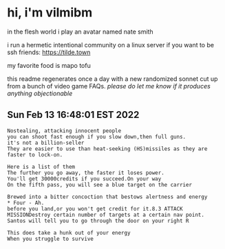 # hi, i'm vilmibm

in the flesh world i play an avatar named nate smith

i run a hermetic intentional community on a linux server if you want to be ssh friends: https://tilde.town

my favorite food is mapo tofu

this readme regenerates once a day with a new randomized sonnet cut up from a bunch of video game FAQs.
_please do let me know if it produces anything objectionable_

## Sun Feb 13 16:48:01 EST 2022

    Nostealing, attacking innocent people
    you can shoot fast enough if you slow down,then full guns.
    it's not a billion-seller
    They are easier to use than heat-seeking (HS)missiles as they are faster to lock-on.
    
    Here is a list of them
    The further you go away, the faster it loses power.
    You'll get 30000credits if you succeed.On your way
    On the fifth pass, you will see a blue target on the carrier
    
    Brewed into a bitter concoction that bestows alertness and energy
    * Four - Ah.
    before you land,or you won't get credit for it.8.3 ATTACK MISSIONDestroy certain number of targets at a certain nav point.
    Santos will tell you to go through the door on your right R
    
    This does take a hunk out of your energy
    When you struggle to survive
